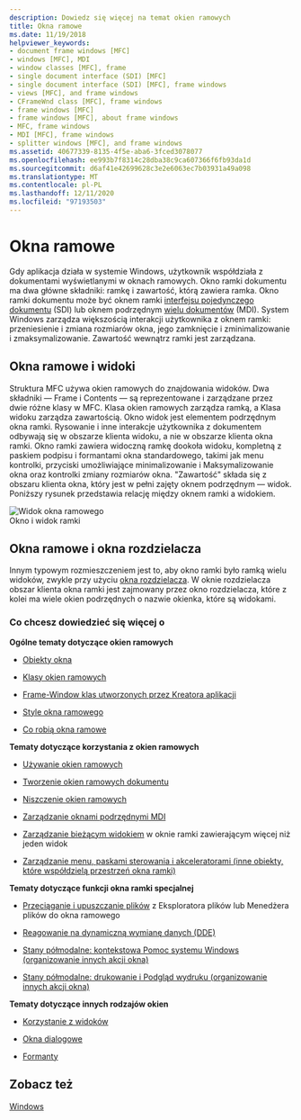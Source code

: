 ```yaml
---
description: Dowiedz się więcej na temat okien ramowych
title: Okna ramowe
ms.date: 11/19/2018
helpviewer_keywords:
- document frame windows [MFC]
- windows [MFC], MDI
- window classes [MFC], frame
- single document interface (SDI) [MFC]
- single document interface (SDI) [MFC], frame windows
- views [MFC], and frame windows
- CFrameWnd class [MFC], frame windows
- frame windows [MFC]
- frame windows [MFC], about frame windows
- MFC, frame windows
- MDI [MFC], frame windows
- splitter windows [MFC], and frame windows
ms.assetid: 40677339-8135-4f5e-aba6-3fced3078077
ms.openlocfilehash: ee993b7f8314c28dba38c9ca607366f6fb93da1d
ms.sourcegitcommit: d6af41e42699628c3e2e6063ec7b03931a49a098
ms.translationtype: MT
ms.contentlocale: pl-PL
ms.lasthandoff: 12/11/2020
ms.locfileid: "97193503"
---
```

# <a name="frame-windows"></a>Okna ramowe

Gdy aplikacja działa w systemie Windows, użytkownik współdziała z dokumentami wyświetlanymi w oknach ramowych. Okno ramki dokumentu ma dwa główne składniki: ramkę i zawartość, którą zawiera ramka. Okno ramki dokumentu może być oknem ramki [interfejsu pojedynczego dokumentu](sdi-and-mdi.md) (SDI) lub oknem podrzędnym [wielu dokumentów](sdi-and-mdi.md) (MDI). System Windows zarządza większością interakcji użytkownika z oknem ramki: przeniesienie i zmiana rozmiarów okna, jego zamknięcie i zminimalizowanie i zmaksymalizowanie. Zawartość wewnątrz ramki jest zarządzana.

## <a name="frame-windows-and-views"></a>Okna ramowe i widoki

Struktura MFC używa okien ramowych do znajdowania widoków. Dwa składniki — Frame i Contents — są reprezentowane i zarządzane przez dwie różne klasy w MFC. Klasa okien ramowych zarządza ramką, a Klasa widoku zarządza zawartością. Okno widok jest elementem podrzędnym okna ramki. Rysowanie i inne interakcje użytkownika z dokumentem odbywają się w obszarze klienta widoku, a nie w obszarze klienta okna ramki. Okno ramki zawiera widoczną ramkę dookoła widoku, kompletną z paskiem podpisu i formantami okna standardowego, takimi jak menu kontrolki, przyciski umożliwiające minimalizowanie i Maksymalizowanie okna oraz kontrolki zmiany rozmiarów okna. "Zawartość" składa się z obszaru klienta okna, który jest w pełni zajęty oknem podrzędnym — widok. Poniższy rysunek przedstawia relację między oknem ramki a widokiem.

![Widok okna ramowego](../mfc/media/vc37fx1.gif "Widok okna ramowego") <br/>
Okno i widok ramki

## <a name="frame-windows-and-splitter-windows"></a>Okna ramowe i okna rozdzielacza

Innym typowym rozmieszczeniem jest to, aby okno ramki było ramką wielu widoków, zwykle przy użyciu [okna rozdzielacza](multiple-document-types-views-and-frame-windows.md). W oknie rozdzielacza obszar klienta okna ramki jest zajmowany przez okno rozdzielacza, które z kolei ma wiele okien podrzędnych o nazwie okienka, które są widokami.

### <a name="what-do-you-want-to-know-more-about"></a>Co chcesz dowiedzieć się więcej o

**Ogólne tematy dotyczące okien ramowych**

- [Obiekty okna](window-objects.md)

- [Klasy okien ramowych](frame-window-classes.md)

- [Frame-Window klas utworzonych przez Kreatora aplikacji](frame-window-classes-created-by-the-application-wizard.md)

- [Style okna ramowego](frame-window-styles-cpp.md)

- [Co robią okna ramowe](what-frame-windows-do.md)

**Tematy dotyczące korzystania z okien ramowych**

- [Używanie okien ramowych](using-frame-windows.md)

- [Tworzenie okien ramowych dokumentu](creating-document-frame-windows.md)

- [Niszczenie okien ramowych](destroying-frame-windows.md)

- [Zarządzanie oknami podrzędnymi MDI](managing-mdi-child-windows.md)

- [Zarządzanie bieżącym widokiem](managing-the-current-view.md) w oknie ramki zawierającym więcej niż jeden widok

- [Zarządzanie menu, paskami sterowania i akceleratorami (inne obiekty, które współdzielą przestrzeń okna ramki)](managing-menus-control-bars-and-accelerators.md)

**Tematy dotyczące funkcji okna ramki specjalnej**

- [Przeciąganie i upuszczanie plików](dragging-and-dropping-files-in-a-frame-window.md) z Eksploratora plików lub Menedżera plików do okna ramowego

- [Reagowanie na dynamiczną wymianę danych (DDE)](responding-to-dynamic-data-exchange-dde.md)

- [Stany półmodalne: kontekstowa Pomoc systemu Windows (organizowanie innych akcji okna)](orchestrating-other-window-actions.md)

- [Stany półmodalne: drukowanie i Podgląd wydruku (organizowanie innych akcji okna)](orchestrating-other-window-actions.md)

**Tematy dotyczące innych rodzajów okien**

- [Korzystanie z widoków](using-views.md)

- [Okna dialogowe](dialog-boxes.md)

- [Formanty](controls-mfc.md)

## <a name="see-also"></a>Zobacz też

[Windows](windows.md)
